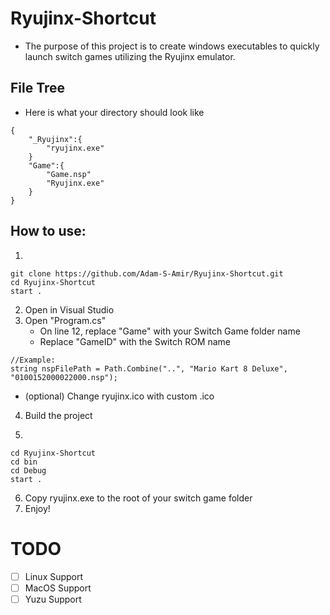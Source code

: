 # Ryujinx-Shortcut
* The purpose of this project is to create windows executables to quickly launch switch games utilizing the Ryujinx emulator.

## File Tree
* Here is what your directory should look like

```
{
    "_Ryujinx":{
        "ryujinx.exe"
    }
    "Game":{
        "Game.nsp"
        "Ryujinx.exe"
    }
}
```

## How to use:
1.
```CMD
git clone https://github.com/Adam-S-Amir/Ryujinx-Shortcut.git
cd Ryujinx-Shortcut
start .
```

2. Open in Visual Studio
3. Open "Program.cs"
    * On line 12, replace "Game" with your Switch Game folder name
    * Replace "GameID" with the Switch ROM name
```
//Example:
string nspFilePath = Path.Combine("..", "Mario Kart 8 Deluxe", "0100152000022000.nsp");
```
* (optional) Change ryujinx.ico with custom .ico
4. Build the project

5.
```CMD
cd Ryujinx-Shortcut
cd bin
cd Debug
start .
```

6. Copy ryujinx.exe to the root of your switch game folder
7. Enjoy!

# TODO
- [ ] Linux Support
- [ ] MacOS Support
- [ ] Yuzu Support
